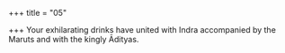 +++
title = "05"

+++
Your exhilarating drinks have united with Indra accompanied by  the Maruts
and with the kingly Ādityas.